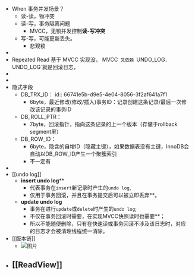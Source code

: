 - When 事务并发场景？
	- 读-读，物冲突
	- 读-写，事务隔离问题
		- MVCC，无锁并发控制**读-写冲突**
	- 写-写，可能更新丢失。
		- 悲观锁
-
- Repeated Read 基于 MVCC 实现没， MVCC` 又依赖 `UNDO_LOG`，`UNDO_LOG`就是回滚日志，
-
-
- 隐式字段
	- DB_TRX_ID：
	  id:: 66741e5b-d9e5-4e04-8056-3f2af641a7f1
		- 6byte，最近修改(修改/插入)事务ID：记录创建这条记录/最后一次修改该记录的事务ID
	- DB_ROLL_PTR：
		- 7byte，回滚指针，指向这条记录的上一个版本（存储于rollback segment里）
	- DB_ROW_ID：
		- 6byte，隐含的自增ID（隐藏主键），如果数据表没有主键，InnoDB会自动以DB_ROW_ID产生一个聚簇索引
		- 不一定有
-
- [[undo log]]
	- **insert undo log****
		- 代表事务在`insert`新记录时产生的`undo log`,
		- 仅用于事务回滚，并且在事务提交后可以被立即丢弃**。
	- **update undo log**
		- 事务在进行`update`或`delete`时产生的`undo log`;
		- 不仅在事务回滚时需要，在实现MVCC快照读时也需要**；
		- 所以不能随便删除，只有在快速读或事务回滚不涉及该日志时，对应的日志才会被清理线程统一清除。
- [[版本链]]
	- ![图片](https://ask.qcloudimg.com/http-save/yehe-5256901/afb64927818372d10bdc18d6bd92cd68.png)
- [[ReadView]]
	-